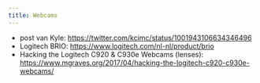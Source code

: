 ```yaml
---
title: Webcams
---
```


* post van Kyle: https://twitter.com/kcimc/status/1001943106634346496
* Logitech BRIO: https://www.logitech.com/nl-nl/product/brio
* Hacking the Logitech C920 & C930e Webcams (lenses): https://www.mgraves.org/2017/04/hacking-the-logitech-c920-c930e-webcams/
